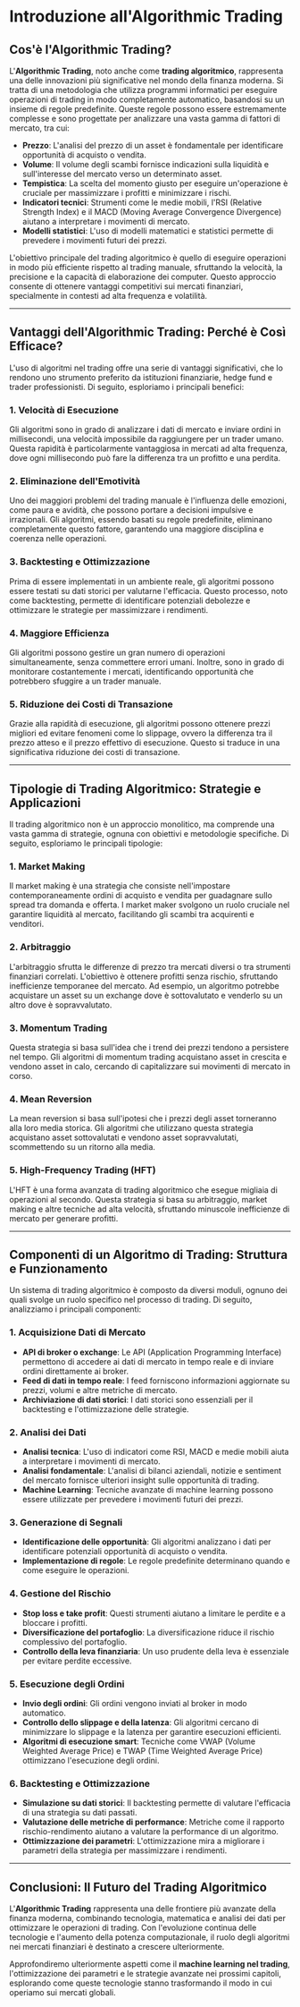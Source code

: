 # Introduzione all'Algorithmic Trading

## Cos'è l'Algorithmic Trading?

L'**Algorithmic Trading**, noto anche come **trading algoritmico**, rappresenta una delle innovazioni più significative nel mondo della finanza moderna. Si tratta di una metodologia che utilizza programmi informatici per eseguire operazioni di trading in modo completamente automatico, basandosi su un insieme di regole predefinite. Queste regole possono essere estremamente complesse e sono progettate per analizzare una vasta gamma di fattori di mercato, tra cui:

- **Prezzo**: L'analisi del prezzo di un asset è fondamentale per identificare opportunità di acquisto o vendita.
- **Volume**: Il volume degli scambi fornisce indicazioni sulla liquidità e sull'interesse del mercato verso un determinato asset.
- **Tempistica**: La scelta del momento giusto per eseguire un'operazione è cruciale per massimizzare i profitti e minimizzare i rischi.
- **Indicatori tecnici**: Strumenti come le medie mobili, l'RSI (Relative Strength Index) e il MACD (Moving Average Convergence Divergence) aiutano a interpretare i movimenti di mercato.
- **Modelli statistici**: L'uso di modelli matematici e statistici permette di prevedere i movimenti futuri dei prezzi.

L'obiettivo principale del trading algoritmico è quello di eseguire operazioni in modo più efficiente rispetto al trading manuale, sfruttando la velocità, la precisione e la capacità di elaborazione dei computer. Questo approccio consente di ottenere vantaggi competitivi sui mercati finanziari, specialmente in contesti ad alta frequenza e volatilità.

---

## Vantaggi dell'Algorithmic Trading: Perché è Così Efficace?

L'uso di algoritmi nel trading offre una serie di vantaggi significativi, che lo rendono uno strumento preferito da istituzioni finanziarie, hedge fund e trader professionisti. Di seguito, esploriamo i principali benefici:

### 1. **Velocità di Esecuzione**
Gli algoritmi sono in grado di analizzare i dati di mercato e inviare ordini in millisecondi, una velocità impossibile da raggiungere per un trader umano. Questa rapidità è particolarmente vantaggiosa in mercati ad alta frequenza, dove ogni millisecondo può fare la differenza tra un profitto e una perdita.

### 2. **Eliminazione dell'Emotività**
Uno dei maggiori problemi del trading manuale è l'influenza delle emozioni, come paura e avidità, che possono portare a decisioni impulsive e irrazionali. Gli algoritmi, essendo basati su regole predefinite, eliminano completamente questo fattore, garantendo una maggiore disciplina e coerenza nelle operazioni.

### 3. **Backtesting e Ottimizzazione**
Prima di essere implementati in un ambiente reale, gli algoritmi possono essere testati su dati storici per valutarne l'efficacia. Questo processo, noto come backtesting, permette di identificare potenziali debolezze e ottimizzare le strategie per massimizzare i rendimenti.

### 4. **Maggiore Efficienza**
Gli algoritmi possono gestire un gran numero di operazioni simultaneamente, senza commettere errori umani. Inoltre, sono in grado di monitorare costantemente i mercati, identificando opportunità che potrebbero sfuggire a un trader manuale.

### 5. **Riduzione dei Costi di Transazione**
Grazie alla rapidità di esecuzione, gli algoritmi possono ottenere prezzi migliori ed evitare fenomeni come lo slippage, ovvero la differenza tra il prezzo atteso e il prezzo effettivo di esecuzione. Questo si traduce in una significativa riduzione dei costi di transazione.

---

## Tipologie di Trading Algoritmico: Strategie e Applicazioni

Il trading algoritmico non è un approccio monolitico, ma comprende una vasta gamma di strategie, ognuna con obiettivi e metodologie specifiche. Di seguito, esploriamo le principali tipologie:

### 1. **Market Making**
Il market making è una strategia che consiste nell'impostare contemporaneamente ordini di acquisto e vendita per guadagnare sullo spread tra domanda e offerta. I market maker svolgono un ruolo cruciale nel garantire liquidità al mercato, facilitando gli scambi tra acquirenti e venditori.

### 2. **Arbitraggio**
L'arbitraggio sfrutta le differenze di prezzo tra mercati diversi o tra strumenti finanziari correlati. L'obiettivo è ottenere profitti senza rischio, sfruttando inefficienze temporanee del mercato. Ad esempio, un algoritmo potrebbe acquistare un asset su un exchange dove è sottovalutato e venderlo su un altro dove è sopravvalutato.

### 3. **Momentum Trading**
Questa strategia si basa sull'idea che i trend dei prezzi tendono a persistere nel tempo. Gli algoritmi di momentum trading acquistano asset in crescita e vendono asset in calo, cercando di capitalizzare sui movimenti di mercato in corso.

### 4. **Mean Reversion**
La mean reversion si basa sull'ipotesi che i prezzi degli asset torneranno alla loro media storica. Gli algoritmi che utilizzano questa strategia acquistano asset sottovalutati e vendono asset sopravvalutati, scommettendo su un ritorno alla media.

### 5. **High-Frequency Trading (HFT)**
L'HFT è una forma avanzata di trading algoritmico che esegue migliaia di operazioni al secondo. Questa strategia si basa su arbitraggio, market making e altre tecniche ad alta velocità, sfruttando minuscole inefficienze di mercato per generare profitti.

---

## Componenti di un Algoritmo di Trading: Struttura e Funzionamento

Un sistema di trading algoritmico è composto da diversi moduli, ognuno dei quali svolge un ruolo specifico nel processo di trading. Di seguito, analizziamo i principali componenti:

### 1. **Acquisizione Dati di Mercato**
- **API di broker o exchange**: Le API (Application Programming Interface) permettono di accedere ai dati di mercato in tempo reale e di inviare ordini direttamente ai broker.
- **Feed di dati in tempo reale**: I feed forniscono informazioni aggiornate su prezzi, volumi e altre metriche di mercato.
- **Archiviazione di dati storici**: I dati storici sono essenziali per il backtesting e l'ottimizzazione delle strategie.

### 2. **Analisi dei Dati**
- **Analisi tecnica**: L'uso di indicatori come RSI, MACD e medie mobili aiuta a interpretare i movimenti di mercato.
- **Analisi fondamentale**: L'analisi di bilanci aziendali, notizie e sentiment del mercato fornisce ulteriori insight sulle opportunità di trading.
- **Machine Learning**: Tecniche avanzate di machine learning possono essere utilizzate per prevedere i movimenti futuri dei prezzi.

### 3. **Generazione di Segnali**
- **Identificazione delle opportunità**: Gli algoritmi analizzano i dati per identificare potenziali opportunità di acquisto o vendita.
- **Implementazione di regole**: Le regole predefinite determinano quando e come eseguire le operazioni.

### 4. **Gestione del Rischio**
- **Stop loss e take profit**: Questi strumenti aiutano a limitare le perdite e a bloccare i profitti.
- **Diversificazione del portafoglio**: La diversificazione riduce il rischio complessivo del portafoglio.
- **Controllo della leva finanziaria**: Un uso prudente della leva è essenziale per evitare perdite eccessive.

### 5. **Esecuzione degli Ordini**
- **Invio degli ordini**: Gli ordini vengono inviati al broker in modo automatico.
- **Controllo dello slippage e della latenza**: Gli algoritmi cercano di minimizzare lo slippage e la latenza per garantire esecuzioni efficienti.
- **Algoritmi di esecuzione smart**: Tecniche come VWAP (Volume Weighted Average Price) e TWAP (Time Weighted Average Price) ottimizzano l'esecuzione degli ordini.

### 6. **Backtesting e Ottimizzazione**
- **Simulazione su dati storici**: Il backtesting permette di valutare l'efficacia di una strategia su dati passati.
- **Valutazione delle metriche di performance**: Metriche come il rapporto rischio-rendimento aiutano a valutare la performance di un algoritmo.
- **Ottimizzazione dei parametri**: L'ottimizzazione mira a migliorare i parametri della strategia per massimizzare i rendimenti.

---

## Conclusioni: Il Futuro del Trading Algoritmico

L'**Algorithmic Trading** rappresenta una delle frontiere più avanzate della finanza moderna, combinando tecnologia, matematica e analisi dei dati per ottimizzare le operazioni di trading. Con l'evoluzione continua delle tecnologie e l'aumento della potenza computazionale, il ruolo degli algoritmi nei mercati finanziari è destinato a crescere ulteriormente.

Approfondiremo ulteriormente aspetti come il **machine learning nel trading**, l'ottimizzazione dei parametri e le strategie avanzate nei prossimi capitoli, esplorando come queste tecnologie stanno trasformando il modo in cui operiamo sui mercati globali.